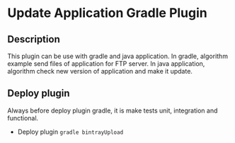 # Update Application Gradle Plugin

## Description
This plugin can be use with gradle and java application. In gradle,
algorithm example send files of application for FTP server. In java
application, algorithm check new version of application and make
it update.

## Deploy plugin
Always before deploy plugin gradle, it is make tests unit,
integration and functional.

- Deploy plugin ```gradle bintrayUpload```